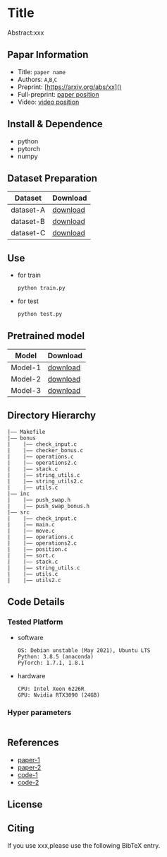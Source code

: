 Title
===
Abstract:xxx
## Papar Information
- Title:  `paper name`
- Authors:  `A`,`B`,`C`
- Preprint: [https://arxiv.org/abs/xx]()
- Full-preprint: [paper position]()
- Video: [video position]()

## Install & Dependence
- python
- pytorch
- numpy

## Dataset Preparation
| Dataset | Download |
| ---     | ---   |
| dataset-A | [download]() |
| dataset-B | [download]() |
| dataset-C | [download]() |

## Use
- for train
  ```
  python train.py
  ```
- for test
  ```
  python test.py
  ```
## Pretrained model
| Model | Download |
| ---     | ---   |
| Model-1 | [download]() |
| Model-2 | [download]() |
| Model-3 | [download]() |


## Directory Hierarchy
```
|—— Makefile
|—— bonus
|    |—— check_input.c
|    |—— checker_bonus.c
|    |—— operations.c
|    |—— operations2.c
|    |—— stack.c
|    |—— string_utils.c
|    |—— string_utils2.c
|    |—— utils.c
|—— inc
|    |—— push_swap.h
|    |—— push_swap_bonus.h
|—— src
|    |—— check_input.c
|    |—— main.c
|    |—— move.c
|    |—— operations.c
|    |—— operations2.c
|    |—— position.c
|    |—— sort.c
|    |—— stack.c
|    |—— string_utils.c
|    |—— utils.c
|    |—— utils2.c
```
## Code Details
### Tested Platform
- software
  ```
  OS: Debian unstable (May 2021), Ubuntu LTS
  Python: 3.8.5 (anaconda)
  PyTorch: 1.7.1, 1.8.1
  ```
- hardware
  ```
  CPU: Intel Xeon 6226R
  GPU: Nvidia RTX3090 (24GB)
  ```
### Hyper parameters
```
```
## References
- [paper-1]()
- [paper-2]()
- [code-1](https://github.com)
- [code-2](https://github.com)
  
## License

## Citing
If you use xxx,please use the following BibTeX entry.
```
```
